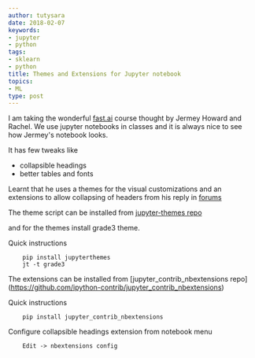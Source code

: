 ```yaml
---
author: tutysara
date: 2018-02-07
keywords:
- jupyter
- python
tags:
- sklearn
- python
title: Themes and Extensions for Jupyter notebook
topics:
- ML
type: post
---
```


I am taking the wonderful [fast.ai](http://course.fast.ai/) course thought by Jermey Howard and Rachel.
We use jupyter notebooks in classes and it is always nice to see how Jermey's notebook looks.

It has few tweaks like

- collapsible headings
- better tables and fonts

Learnt that he uses a themes for the visual customizations and an extensions to allow collapsing of headers from his reply in [forums](http://forums.fast.ai/t/collapsable-expandable-jupyter-cells/205/5)

The theme script can be installed from [jupyter-themes repo](https://github.com/dunovank/jupyter-themes)

and for the themes install grade3 theme.

Quick instructions

		pip install jupyterthemes
		jt -t grade3

The extensions can be installed from [jupyter_contrib_nbextensions repo] (https://github.com/ipython-contrib/jupyter_contrib_nbextensions)

Quick instructions

		pip install jupyter_contrib_nbextensions

Configure collapsible headings  extension from notebook menu

		Edit -> nbextensions config
